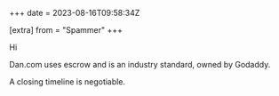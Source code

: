 +++
date = 2023-08-16T09:58:34Z

[extra]
from = "Spammer"
+++

Hi

Dan.com uses escrow and is an industry standard, owned by Godaddy.

A closing timeline is negotiable.
